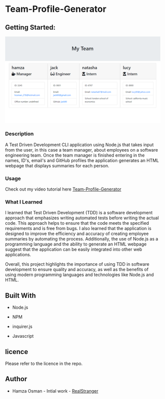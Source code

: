 # Team-Profile-Generator

## Getting Started:

![Team-Profile-Generator](./assets/screenshot.png)

### Description

A Test Driven Development CLI application using Node.js that takes input from the user, in this case a team manager, about employees on a software engineering team. Once the team manager is finished entering in the names, ID's, email's and GitHub profiles the application generates an HTML webpage that displays summaries for each person.

### Usage

Check out my video tutorial here [Team-Profile-Generator](./assets/Untitled_%20Mar%201%2C%202023%204_42%20PM.webm) 

### What I Learned

I learned that Test Driven Development (TDD) is a software development approach that emphasizes writing automated tests before writing the actual code. This approach helps to ensure that the code meets the specified requirements and is free from bugs.
I also learned that the application is designed to improve the efficiency and accuracy of creating employee summaries by automating the process. Additionally, the use of Node.js as a programming language and the ability to generate an HTML webpage suggest that the application can be easily integrated into other web applications.

Overall, this project highlights the importance of using TDD in software development to ensure quality and accuracy, as well as the benefits of using modern programming languages and technologies like Node.js and HTML.

## Built With

* Node.js

* NPM

* inquirer.js

* Javascript

## licence

Please refer to the licence in the repo.

## Author

* Hamza Osman - Intial work - [RealStranger](https://github.com/Realstranger01/Code-Quiz.git)